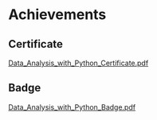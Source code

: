 

# Achievements
## Certificate
[Data_Analysis_with_Python_Certificate.pdf](https://prod-files-secure.s3.us-west-2.amazonaws.com/03e82b26-cccb-4906-bb56-adabcbdc0655/1aa3a050-2338-4a85-85d5-899bad17a31c/Data_Analysis_with_Python_Certificate.pdf?X-Amz-Algorithm=AWS4-HMAC-SHA256&X-Amz-Content-Sha256=UNSIGNED-PAYLOAD&X-Amz-Credential=ASIAZI2LB466R5TNQCID%2F20250207%2Fus-west-2%2Fs3%2Faws4_request&X-Amz-Date=20250207T101543Z&X-Amz-Expires=3600&X-Amz-Security-Token=IQoJb3JpZ2luX2VjEFgaCXVzLXdlc3QtMiJHMEUCIQDs6vHJczTzo3NryBPyJqHUpU78nsMUpVZW61CIklCJhAIgD4IbXJo%2F0q7EoyPW7Aspkt3zX0Gc2bkNjZ9aFqbKpUsq%2FwMIcRAAGgw2Mzc0MjMxODM4MDUiDAddIs6gGv1Ge3mXpSrcA61m3qOaohclQ3WZXTDdli8QuEsfrxxRFb31qXq0ZxVSj2VSJusu8NmZYXQI8%2Bfm7sDbww6D%2FYKoUd9Xwrj6jdWckiRELdSdSETQFw0l4L1iAWEr16KnHq76AGHYWoGY4NGMAPJT2MrNwsdFWRQerX5M%2BfOPLnWQCiwk94t%2BbCQYkakIuGPqY8eUEuXhPk%2BQS7DQbE0%2FRMfIdQUhEuZP88pT7LLa4LAmITP0WdKRPIH4BY1wXtlD8YcgJkw1733ImzYNuUEHe4DO1VU6foBqjihwfZ8BNCkKH8RPGTKvCepvQr4g2iOCrGPNDAs3cnhAxuoEzHcRWEPLq4gIWY2ZJh9IWzkBLsV%2Bw1taV2BkBKPokR2CczsCRWDnLijT3fj1AnDDgT5dSroSvh7VnlFE%2FjRRxGYgCP9vS6fdIyRljSWAk%2BYe76G7H%2BUIm%2F0qM8wM8WSykdUcBDSvaIwkSXxxxjTjy9eN1bbggUoOaEJtnTdA93S1fhjbJbOzFNID1hTn0tEsirQjdQJ1XeyBC9wDqyaOQDt8Y08M1foDPpo%2BOBwRutpMBx1l1lk76Lncr8PuLjVZnZk1JpHV4vOEjLMDHBmJOeh%2FNdNKbZhv9JkadnkLeCRINPjn%2BE6IxiUmMJz6lr0GOqUBMafI3ROVjko21WYzXBmuvQjxZ%2BHeI%2BBo2P4hF%2BnjS6v0aA54ZqyoLXONoGtmwIQ2HSZsdhG3wCNtLHXCaN2zqbLE%2BnlSyM2SmfDQzp33TMAlfiRPJQq0OP3q9Xte0ex5rdYwA34nae74foyh%2FWp2DuADTRtYKNNrt8jQNj2qc5kKMYjBEmI58da5p%2B7OjUsuzJcwPcwXrUXkWCZ2%2F%2BbahUZa6QCu&X-Amz-Signature=5f0e5b8b609188c5f119c905639ed49a99b13740539e3846376c16ef3a9daf26&X-Amz-SignedHeaders=host&x-id=GetObject)
## Badge
[Data_Analysis_with_Python_Badge.pdf](https://prod-files-secure.s3.us-west-2.amazonaws.com/03e82b26-cccb-4906-bb56-adabcbdc0655/4fa9bcf8-b584-40dd-8775-c0bfadf6a6f0/Data_Analysis_with_Python_Badge.pdf?X-Amz-Algorithm=AWS4-HMAC-SHA256&X-Amz-Content-Sha256=UNSIGNED-PAYLOAD&X-Amz-Credential=ASIAZI2LB466R5TNQCID%2F20250207%2Fus-west-2%2Fs3%2Faws4_request&X-Amz-Date=20250207T101543Z&X-Amz-Expires=3600&X-Amz-Security-Token=IQoJb3JpZ2luX2VjEFgaCXVzLXdlc3QtMiJHMEUCIQDs6vHJczTzo3NryBPyJqHUpU78nsMUpVZW61CIklCJhAIgD4IbXJo%2F0q7EoyPW7Aspkt3zX0Gc2bkNjZ9aFqbKpUsq%2FwMIcRAAGgw2Mzc0MjMxODM4MDUiDAddIs6gGv1Ge3mXpSrcA61m3qOaohclQ3WZXTDdli8QuEsfrxxRFb31qXq0ZxVSj2VSJusu8NmZYXQI8%2Bfm7sDbww6D%2FYKoUd9Xwrj6jdWckiRELdSdSETQFw0l4L1iAWEr16KnHq76AGHYWoGY4NGMAPJT2MrNwsdFWRQerX5M%2BfOPLnWQCiwk94t%2BbCQYkakIuGPqY8eUEuXhPk%2BQS7DQbE0%2FRMfIdQUhEuZP88pT7LLa4LAmITP0WdKRPIH4BY1wXtlD8YcgJkw1733ImzYNuUEHe4DO1VU6foBqjihwfZ8BNCkKH8RPGTKvCepvQr4g2iOCrGPNDAs3cnhAxuoEzHcRWEPLq4gIWY2ZJh9IWzkBLsV%2Bw1taV2BkBKPokR2CczsCRWDnLijT3fj1AnDDgT5dSroSvh7VnlFE%2FjRRxGYgCP9vS6fdIyRljSWAk%2BYe76G7H%2BUIm%2F0qM8wM8WSykdUcBDSvaIwkSXxxxjTjy9eN1bbggUoOaEJtnTdA93S1fhjbJbOzFNID1hTn0tEsirQjdQJ1XeyBC9wDqyaOQDt8Y08M1foDPpo%2BOBwRutpMBx1l1lk76Lncr8PuLjVZnZk1JpHV4vOEjLMDHBmJOeh%2FNdNKbZhv9JkadnkLeCRINPjn%2BE6IxiUmMJz6lr0GOqUBMafI3ROVjko21WYzXBmuvQjxZ%2BHeI%2BBo2P4hF%2BnjS6v0aA54ZqyoLXONoGtmwIQ2HSZsdhG3wCNtLHXCaN2zqbLE%2BnlSyM2SmfDQzp33TMAlfiRPJQq0OP3q9Xte0ex5rdYwA34nae74foyh%2FWp2DuADTRtYKNNrt8jQNj2qc5kKMYjBEmI58da5p%2B7OjUsuzJcwPcwXrUXkWCZ2%2F%2BbahUZa6QCu&X-Amz-Signature=6fc08ea72e1bb6882d397e04910d7b168e9e0b7d47b51e4bc37b2fa2e59c460e&X-Amz-SignedHeaders=host&x-id=GetObject)
